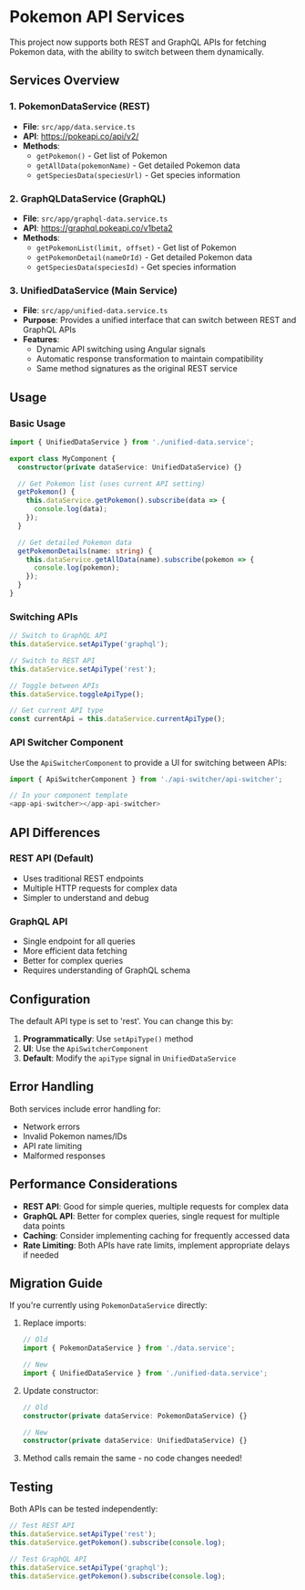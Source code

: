 # Pokemon API Services

This project now supports both REST and GraphQL APIs for fetching Pokemon data, with the ability to switch between them dynamically.

## Services Overview

### 1. PokemonDataService (REST)
- **File**: `src/app/data.service.ts`
- **API**: https://pokeapi.co/api/v2/
- **Methods**:
  - `getPokemon()` - Get list of Pokemon
  - `getAllData(pokemonName)` - Get detailed Pokemon data
  - `getSpeciesData(speciesUrl)` - Get species information

### 2. GraphQLDataService (GraphQL)
- **File**: `src/app/graphql-data.service.ts`
- **API**: https://graphql.pokeapi.co/v1beta2
- **Methods**:
  - `getPokemonList(limit, offset)` - Get list of Pokemon
  - `getPokemonDetail(nameOrId)` - Get detailed Pokemon data
  - `getSpeciesData(speciesId)` - Get species information

### 3. UnifiedDataService (Main Service)
- **File**: `src/app/unified-data.service.ts`
- **Purpose**: Provides a unified interface that can switch between REST and GraphQL APIs
- **Features**:
  - Dynamic API switching using Angular signals
  - Automatic response transformation to maintain compatibility
  - Same method signatures as the original REST service

## Usage

### Basic Usage

```typescript
import { UnifiedDataService } from './unified-data.service';

export class MyComponent {
  constructor(private dataService: UnifiedDataService) {}

  // Get Pokemon list (uses current API setting)
  getPokemon() {
    this.dataService.getPokemon().subscribe(data => {
      console.log(data);
    });
  }

  // Get detailed Pokemon data
  getPokemonDetails(name: string) {
    this.dataService.getAllData(name).subscribe(pokemon => {
      console.log(pokemon);
    });
  }
}
```

### Switching APIs

```typescript
// Switch to GraphQL API
this.dataService.setApiType('graphql');

// Switch to REST API
this.dataService.setApiType('rest');

// Toggle between APIs
this.dataService.toggleApiType();

// Get current API type
const currentApi = this.dataService.currentApiType();
```

### API Switcher Component

Use the `ApiSwitcherComponent` to provide a UI for switching between APIs:

```typescript
import { ApiSwitcherComponent } from './api-switcher/api-switcher';

// In your component template
<app-api-switcher></app-api-switcher>
```

## API Differences

### REST API (Default)
- Uses traditional REST endpoints
- Multiple HTTP requests for complex data
- Simpler to understand and debug

### GraphQL API
- Single endpoint for all queries
- More efficient data fetching
- Better for complex queries
- Requires understanding of GraphQL schema

## Configuration

The default API type is set to 'rest'. You can change this by:

1. **Programmatically**: Use `setApiType()` method
2. **UI**: Use the `ApiSwitcherComponent`
3. **Default**: Modify the `apiType` signal in `UnifiedDataService`

## Error Handling

Both services include error handling for:
- Network errors
- Invalid Pokemon names/IDs
- API rate limiting
- Malformed responses

## Performance Considerations

- **REST API**: Good for simple queries, multiple requests for complex data
- **GraphQL API**: Better for complex queries, single request for multiple data points
- **Caching**: Consider implementing caching for frequently accessed data
- **Rate Limiting**: Both APIs have rate limits, implement appropriate delays if needed

## Migration Guide

If you're currently using `PokemonDataService` directly:

1. Replace imports:
   ```typescript
   // Old
   import { PokemonDataService } from './data.service';
   
   // New
   import { UnifiedDataService } from './unified-data.service';
   ```

2. Update constructor:
   ```typescript
   // Old
   constructor(private dataService: PokemonDataService) {}
   
   // New
   constructor(private dataService: UnifiedDataService) {}
   ```

3. Method calls remain the same - no code changes needed!

## Testing

Both APIs can be tested independently:

```typescript
// Test REST API
this.dataService.setApiType('rest');
this.dataService.getPokemon().subscribe(console.log);

// Test GraphQL API
this.dataService.setApiType('graphql');
this.dataService.getPokemon().subscribe(console.log);
``` 